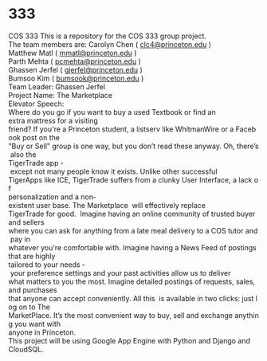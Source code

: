 333
===

COS 333
This is a repository for the COS 333 group project. <br>
The team members are: Carolyn Chen ( clc4@princeton.edu )  <br>
                      Matthew Matl ( mmatl@princeton.edu ) <br>
                      Parth Mehta ( pcmehta@princeton.edu ) <br>
                      Ghassen Jerfel ( gjerfel@princeton.edu )  <br>
                      Bumsoo Kim ( bumsook@princeton.edu )  <br>
Team Leader: Ghassen Jerfel <br>
Project Name: The Marketplace <br>
Elevator Speech: <br>
Where do you go if you want to buy a used Textbook or find an extra mattress for a visiting<br> friend? If you're a Princeton student, a listserv like WhitmanWire or a Facebook post on the <br>
"Buy or Sell" group is one way, but you don’t read these anyway. Oh, there’s also the <br>
TigerTrade app ­­ except not many people know it exists. Unlike other successful <br>
TigerApps like ICE, TigerTrade suffers from a clunky User Interface, a lack of <br>
personalization and a non­existent user base. The Marketplace  will effectively replace <br>
TigerTrade for good.  Imagine having an online community of trusted buyer and sellers <br>
where you can ask for anything from a late meal delivery to a COS tutor and pay in <br>
whatever you're comfortable with. Imagine having a News Feed of postings that are highly <br>
tailored to your needs ­ your preference settings and your past activities allow us to deliver <br>
what matters to you the most. Imagine detailed postings of requests, sales, and purchases <br>
that anyone can accept conveniently. All this  is available in two clicks: just log on to The <br>
MarketPlace. It’s the most convenient way to buy, sell and exchange anything you want with <br>
anyone in Princeton. <br>
This project will be using Google App Engine with Python and Django and CloudSQL. <br>
